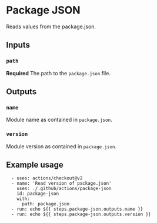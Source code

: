 # Package JSON

Reads values from the package.json.

## Inputs

### `path`

**Required** 
The path to the `package.json` file.

## Outputs

### `name`

Module name as contained in `package.json`.

### `version`

Module version as contained in `package.json`.


## Example usage

```
  - uses: actions/checkout@v2
  - name: 'Read version of package.json'
    uses: ./.github/actions/package-json
    id: package-json
    with:
      path: package.json
  - run: echo ${{ steps.package-json.outputs.name }}
  - run: echo ${{ steps.package-json.outputs.version }}
```